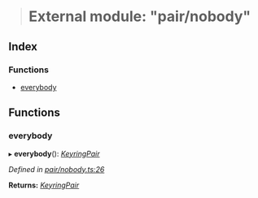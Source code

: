 > # External module: "pair/nobody"

## Index

### Functions

* [everybody](_pair_nobody_.md#everybody)

## Functions

###  everybody

▸ **everybody**(): *[KeyringPair](../interfaces/_types_.keyringpair.md)*

*Defined in [pair/nobody.ts:26](https://github.com/polkadot-js/common/blob/884c965/packages/keyring/src/pair/nobody.ts#L26)*

**Returns:** *[KeyringPair](../interfaces/_types_.keyringpair.md)*